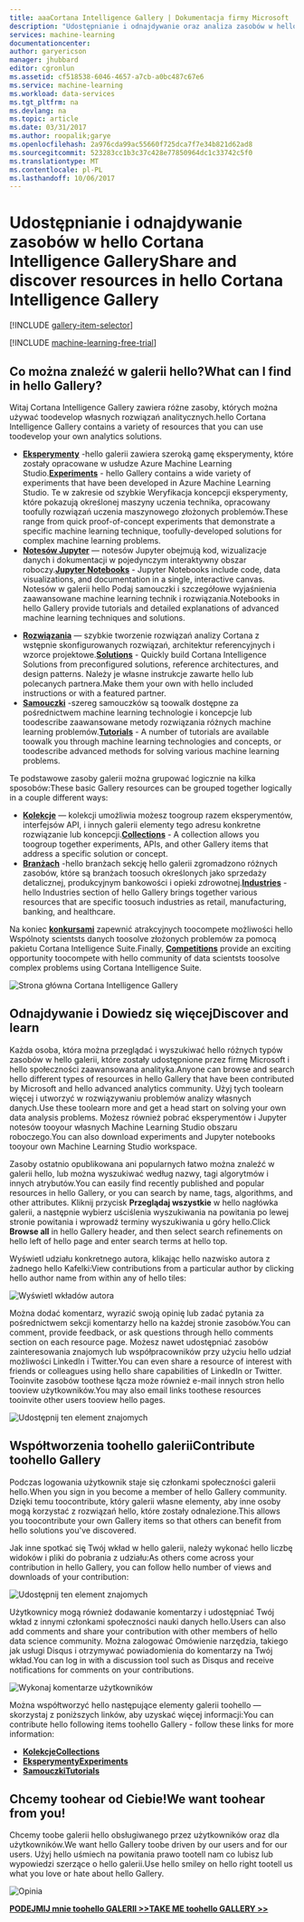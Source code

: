 ```yaml
---
title: aaaCortana Intelligence Gallery | Dokumentacja firmy Microsoft
description: "Udostępnianie i odnajdywanie oraz analiza zasobów w hello Cortana Intelligence Gallery. Dowiedz się od innych i wprowadź własny wkład toohello społeczności."
services: machine-learning
documentationcenter: 
author: garyericson
manager: jhubbard
editor: cgronlun
ms.assetid: cf518538-6046-4657-a7cb-a0bc487c67e6
ms.service: machine-learning
ms.workload: data-services
ms.tgt_pltfrm: na
ms.devlang: na
ms.topic: article
ms.date: 03/31/2017
ms.author: roopalik;garye
ms.openlocfilehash: 2a976cda99ac55660f725dca7f7e34b821d62ad8
ms.sourcegitcommit: 523283cc1b3c37c428e77850964dc1c33742c5f0
ms.translationtype: MT
ms.contentlocale: pl-PL
ms.lasthandoff: 10/06/2017
---
```

# <a name="share-and-discover-resources-in-hello-cortana-intelligence-gallery"></a><span data-ttu-id="2f89f-104">Udostępnianie i odnajdywanie zasobów w hello Cortana Intelligence Gallery</span><span class="sxs-lookup"><span data-stu-id="2f89f-104">Share and discover resources in hello Cortana Intelligence Gallery</span></span>
[!INCLUDE [gallery-item-selector](../../includes/machine-learning-gallery-item-selector.md)]

<!-- separating these 2 includes -->

[!INCLUDE [machine-learning-free-trial](../../includes/machine-learning-free-trial.md)]

## <a name="what-can-i-find-in-hello-gallery"></a><span data-ttu-id="2f89f-105">Co można znaleźć w galerii hello?</span><span class="sxs-lookup"><span data-stu-id="2f89f-105">What can I find in hello Gallery?</span></span>
<span data-ttu-id="2f89f-106">Witaj Cortana Intelligence Gallery zawiera różne zasoby, których można używać toodevelop własnych rozwiązań analitycznych.</span><span class="sxs-lookup"><span data-stu-id="2f89f-106">hello Cortana Intelligence Gallery contains a variety of resources that you can use toodevelop your own analytics solutions.</span></span>

* <span data-ttu-id="2f89f-107">**[Eksperymenty](machine-learning-gallery-experiments.md)**  -hello galerii zawiera szeroką gamę eksperymenty, które zostały opracowane w usłudze Azure Machine Learning Studio.</span><span class="sxs-lookup"><span data-stu-id="2f89f-107">**[Experiments](machine-learning-gallery-experiments.md)** - hello Gallery contains a wide variety of experiments that have been developed in Azure Machine Learning Studio.</span></span> <span data-ttu-id="2f89f-108">Te w zakresie od szybkie Weryfikacja koncepcji eksperymenty, które pokazują określonej maszyny uczenia technika, opracowany toofully rozwiązań uczenia maszynowego złożonych problemów.</span><span class="sxs-lookup"><span data-stu-id="2f89f-108">These range from quick proof-of-concept experiments that demonstrate a specific machine learning technique, toofully-developed solutions for complex machine learning problems.</span></span>
* <span data-ttu-id="2f89f-109">**[Notesów Jupyter](machine-learning-gallery-jupyter-notebooks.md)**  — notesów Jupyter obejmują kod, wizualizacje danych i dokumentacji w pojedynczym interaktywny obszar roboczy.</span><span class="sxs-lookup"><span data-stu-id="2f89f-109">**[Jupyter Notebooks](machine-learning-gallery-jupyter-notebooks.md)** - Jupyter Notebooks include code, data visualizations, and documentation in a single, interactive canvas.</span></span>
  <span data-ttu-id="2f89f-110">Notesów w galerii hello Podaj samouczki i szczegółowe wyjaśnienia zaawansowane machine learning technik i rozwiązania.</span><span class="sxs-lookup"><span data-stu-id="2f89f-110">Notebooks in hello Gallery provide tutorials and detailed explanations of advanced machine learning techniques and solutions.</span></span>

<!--
- **[Machine Learning APIs](https://machine-learning-gallery-apis.md)** - An experiment developed in Azure Machine Learning can be launched as a web service so that hello analytics model can be accessed by others through a set of REST APIs. A variety of these APIs are available in hello Gallery, such as a product recommendation engine or cloud-based face and speech recognition.
-->

* <span data-ttu-id="2f89f-111">**[Rozwiązania](machine-learning-gallery-solutions.md)**  — szybkie tworzenie rozwiązań analizy Cortana z wstępnie skonfigurowanych rozwiązań, architektur referencyjnych i wzorce projektowe.</span><span class="sxs-lookup"><span data-stu-id="2f89f-111">**[Solutions](machine-learning-gallery-solutions.md)** - Quickly build Cortana Intelligence Solutions from preconfigured solutions, reference architectures, and design patterns.</span></span> <span data-ttu-id="2f89f-112">Należy je własne instrukcje zawarte hello lub polecanych partnera.</span><span class="sxs-lookup"><span data-stu-id="2f89f-112">Make them your own with hello included instructions or with a featured partner.</span></span>
* <span data-ttu-id="2f89f-113">**[Samouczki](machine-learning-gallery-tutorials.md)**  -szereg samouczków są toowalk dostępne za pośrednictwem machine learning technologie i koncepcje lub toodescribe zaawansowane metody rozwiązania różnych machine learning problemów.</span><span class="sxs-lookup"><span data-stu-id="2f89f-113">**[Tutorials](machine-learning-gallery-tutorials.md)** - A number of tutorials are available toowalk you through machine learning technologies and concepts, or toodescribe advanced methods for solving various machine learning problems.</span></span>

<span data-ttu-id="2f89f-114">Te podstawowe zasoby galerii można grupować logicznie na kilka sposobów:</span><span class="sxs-lookup"><span data-stu-id="2f89f-114">These basic Gallery resources can be grouped together logically in a couple different ways:</span></span>

* <span data-ttu-id="2f89f-115">**[Kolekcje](machine-learning-gallery-collections.md)**  — kolekcji umożliwia możesz toogroup razem eksperymentów, interfejsów API, i innych galerii elementy tego adresu konkretne rozwiązanie lub koncepcji.</span><span class="sxs-lookup"><span data-stu-id="2f89f-115">**[Collections](machine-learning-gallery-collections.md)** - A collection allows you toogroup together experiments, APIs, and other Gallery items that address a specific solution or concept.</span></span>
* <span data-ttu-id="2f89f-116">**[Branżach](machine-learning-gallery-industries.md)**  -hello branżach sekcję hello galerii zgromadzono różnych zasobów, które są branżach toosuch określonych jako sprzedaży detalicznej, produkcyjnym bankowości i opieki zdrowotnej.</span><span class="sxs-lookup"><span data-stu-id="2f89f-116">**[Industries](machine-learning-gallery-industries.md)** - hello Industries section of hello Gallery brings together various resources that are specific toosuch industries as retail, manufacturing, banking, and healthcare.</span></span>

<span data-ttu-id="2f89f-117">Na koniec  **[konkursami](machine-learning-gallery-competitions.md)**  zapewnić atrakcyjnych toocompete możliwości hello Wspólnoty scientsts danych toosolve złożonych problemów za pomocą pakietu Cortana Intelligence Suite.</span><span class="sxs-lookup"><span data-stu-id="2f89f-117">Finally, **[Competitions](machine-learning-gallery-competitions.md)** provide an exciting opportunity toocompete with hello community of data scientsts toosolve complex problems using Cortana Intelligence Suite.</span></span>

![Strona główna Cortana Intelligence Gallery](media/machine-learning-gallery-how-to-use-contribute-publish/gallery-home-page.png)

## <a name="discover-and-learn"></a><span data-ttu-id="2f89f-119">Odnajdywanie i Dowiedz się więcej</span><span class="sxs-lookup"><span data-stu-id="2f89f-119">Discover and learn</span></span>
<span data-ttu-id="2f89f-120">Każda osoba, która można przeglądać i wyszukiwać hello różnych typów zasobów w hello galerii, które zostały udostępnione przez firmę Microsoft i hello społeczności zaawansowana analityka.</span><span class="sxs-lookup"><span data-stu-id="2f89f-120">Anyone can browse and search hello different types of resources in hello Gallery that have been contributed by Microsoft and hello advanced analytics community.</span></span>
<span data-ttu-id="2f89f-121">Użyj tych toolearn więcej i utworzyć w rozwiązywaniu problemów analizy własnych danych.</span><span class="sxs-lookup"><span data-stu-id="2f89f-121">Use these toolearn more and get a head start on solving your own data analysis problems.</span></span>
<span data-ttu-id="2f89f-122">Możesz również pobrać eksperymentów i Jupyter notesów tooyour własnych Machine Learning Studio obszaru roboczego.</span><span class="sxs-lookup"><span data-stu-id="2f89f-122">You can also download experiments and Jupyter notebooks tooyour own Machine Learning Studio workspace.</span></span>

<span data-ttu-id="2f89f-123">Zasoby ostatnio opublikowana ani popularnych łatwo można znaleźć w galerii hello, lub można wyszukiwać według nazwy, tagi algorytmów i innych atrybutów.</span><span class="sxs-lookup"><span data-stu-id="2f89f-123">You can easily find recently published and popular resources in hello Gallery, or you can search by name, tags, algorithms, and other attributes.</span></span>
<span data-ttu-id="2f89f-124">Kliknij przycisk **Przeglądaj wszystkie** w hello nagłówka galerii, a następnie wybierz uściślenia wyszukiwania na powitania po lewej stronie powitania i wprowadź terminy wyszukiwania u góry hello.</span><span class="sxs-lookup"><span data-stu-id="2f89f-124">Click **Browse all** in hello Gallery header, and then select search refinements on hello left of hello page and enter search terms at hello top.</span></span>

<span data-ttu-id="2f89f-125">Wyświetl udziału konkretnego autora, klikając hello nazwisko autora z żadnego hello Kafelki:</span><span class="sxs-lookup"><span data-stu-id="2f89f-125">View contributions from a particular author by clicking hello author name from within any of hello tiles:</span></span>

![Wyświetl wkładów autora](media/machine-learning-gallery-how-to-use-contribute-publish/view-by-author.png)

<span data-ttu-id="2f89f-127">Można dodać komentarz, wyrazić swoją opinię lub zadać pytania za pośrednictwem sekcji komentarzy hello na każdej stronie zasobów.</span><span class="sxs-lookup"><span data-stu-id="2f89f-127">You can comment, provide feedback, or ask questions through hello comments section on each resource page.</span></span>
<span data-ttu-id="2f89f-128">Możesz nawet udostępniać zasobów zainteresowania znajomych lub współpracowników przy użyciu hello udział możliwości LinkedIn i Twitter.</span><span class="sxs-lookup"><span data-stu-id="2f89f-128">You can even share a resource of interest with friends or colleagues using hello share capabilities of LinkedIn or Twitter.</span></span>
<span data-ttu-id="2f89f-129">Tooinvite zasobów toothese łącza może również e-mail innych stron hello tooview użytkowników.</span><span class="sxs-lookup"><span data-stu-id="2f89f-129">You may also email links toothese resources tooinvite other users tooview hello pages.</span></span>

![Udostępnij ten element znajomych](media/machine-learning-gallery-how-to-use-contribute-publish/comment-and-share.png)

## <a name="contribute-toohello-gallery"></a><span data-ttu-id="2f89f-131">Współtworzenia toohello galerii</span><span class="sxs-lookup"><span data-stu-id="2f89f-131">Contribute toohello Gallery</span></span>
<span data-ttu-id="2f89f-132">Podczas logowania użytkownik staje się członkami społeczności galerii hello.</span><span class="sxs-lookup"><span data-stu-id="2f89f-132">When you sign in you become a member of hello Gallery community.</span></span> <span data-ttu-id="2f89f-133">Dzięki temu toocontribute, który galerii własne elementy, aby inne osoby mogą korzystać z rozwiązań hello, które zostały odnalezione.</span><span class="sxs-lookup"><span data-stu-id="2f89f-133">This allows you toocontribute your own Gallery items so that others can benefit from hello solutions you've discovered.</span></span>

<span data-ttu-id="2f89f-134">Jak inne spotkać się Twój wkład w hello galerii, należy wykonać hello liczbę widoków i pliki do pobrania z udziału:</span><span class="sxs-lookup"><span data-stu-id="2f89f-134">As others come across your contribution in hello Gallery, you can follow hello number of views and downloads of your contribution:</span></span>

![Udostępnij ten element znajomych](media/machine-learning-gallery-how-to-use-contribute-publish/view-and-download-counts.png)

<span data-ttu-id="2f89f-136">Użytkownicy mogą również dodawanie komentarzy i udostępniać Twój wkład z innymi członkami społeczności nauki danych hello.</span><span class="sxs-lookup"><span data-stu-id="2f89f-136">Users can also add comments and share your contribution with other members of hello data science community.</span></span>
<span data-ttu-id="2f89f-137">Można zalogować Omówienie narzędzia, takiego jak usługi Disqus i otrzymywać powiadomienia do komentarzy na Twój wkład.</span><span class="sxs-lookup"><span data-stu-id="2f89f-137">You can log in with a discussion tool such as Disqus and receive notifications for comments on your contributions.</span></span>

![Wykonaj komentarze użytkowników](media/machine-learning-gallery-how-to-use-contribute-publish/follow-comments.png)

<span data-ttu-id="2f89f-139">Można współtworzyć hello następujące elementy galerii toohello — skorzystaj z poniższych linków, aby uzyskać więcej informacji:</span><span class="sxs-lookup"><span data-stu-id="2f89f-139">You can contribute hello following items toohello Gallery - follow these links for more information:</span></span>

* <span data-ttu-id="2f89f-140">**[Kolekcje](machine-learning-gallery-collections.md#contribute)**</span><span class="sxs-lookup"><span data-stu-id="2f89f-140">**[Collections](machine-learning-gallery-collections.md#contribute)**</span></span>
* <span data-ttu-id="2f89f-141">**[Eksperymenty](machine-learning-gallery-experiments.md#contribute)**</span><span class="sxs-lookup"><span data-stu-id="2f89f-141">**[Experiments](machine-learning-gallery-experiments.md#contribute)**</span></span>
* <span data-ttu-id="2f89f-142">**[Samouczki](machine-learning-gallery-tutorials.md#contribute)**</span><span class="sxs-lookup"><span data-stu-id="2f89f-142">**[Tutorials](machine-learning-gallery-tutorials.md#contribute)**</span></span>

## <a name="we-want-toohear-from-you"></a><span data-ttu-id="2f89f-143">Chcemy toohear od Ciebie!</span><span class="sxs-lookup"><span data-stu-id="2f89f-143">We want toohear from you!</span></span>
<span data-ttu-id="2f89f-144">Chcemy toobe galerii hello obsługiwanego przez użytkowników oraz dla użytkowników.</span><span class="sxs-lookup"><span data-stu-id="2f89f-144">We want hello Gallery toobe driven by our users and for our users.</span></span> <span data-ttu-id="2f89f-145">Użyj hello uśmiech na powitania prawo tootell nam co lubisz lub wypowiedzi szerzące o hello galerii.</span><span class="sxs-lookup"><span data-stu-id="2f89f-145">Use hello smiley on hello right tootell us what you love or hate about hello Gallery.</span></span>  

![Opinia](./media/machine-learning-gallery-how-to-use-contribute-publish/feedback.png)

<span data-ttu-id="2f89f-147">**[PODEJMIJ mnie toohello GALERII >>](http://gallery.cortanaintelligence.com)**</span><span class="sxs-lookup"><span data-stu-id="2f89f-147">**[TAKE ME toohello GALLERY >>](http://gallery.cortanaintelligence.com)**</span></span>

